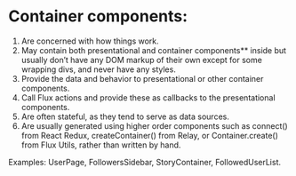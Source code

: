 # Container components:

1. Are concerned with how things work.
2. May contain both presentational and container components** inside but usually don’t have any DOM markup of their own except for some wrapping divs, and never have any styles.
3. Provide the data and behavior to presentational or other container components.
4. Call Flux actions and provide these as callbacks to the presentational components.
5. Are often stateful, as they tend to serve as data sources.
6. Are usually generated using higher order components such as connect() from React Redux, createContainer() from Relay, or Container.create() from Flux Utils, rather than written by hand.

Examples: UserPage, FollowersSidebar, StoryContainer, FollowedUserList.

